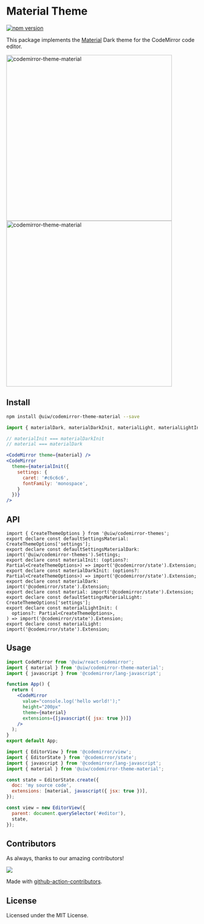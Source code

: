 <!--rehype:ignore:start-->

# Material Theme

<!--rehype:ignore:end-->

[![npm version](https://img.shields.io/npm/v/@uiw/codemirror-theme-material.svg)](https://www.npmjs.com/package/@uiw/codemirror-theme-material)

This package implements the [Material](https://material.io/tools/color/) Dark theme for the CodeMirror code editor.

<a href="https://uiwjs.github.io/react-codemirror/#/theme/data/material/dark">
  <img width="436" alt="codemirror-theme-material" src="https://user-images.githubusercontent.com/1680273/205537793-79f9c99c-831a-4ce3-8189-78b42896656f.png">
</a>

<a href="https://uiwjs.github.io/react-codemirror/#/theme/data/material/light">
  <img width="436" alt="codemirror-theme-material" src="https://user-images.githubusercontent.com/1680273/206124615-b3896e2c-d299-4609-b1d9-523ea1cf9f5b.png">
</a>

## Install

```bash
npm install @uiw/codemirror-theme-material --save
```

```jsx
import { materialDark, materialDarkInit, materialLight, materialLightInit } from '@uiw/codemirror-theme-material';

// materialInit === materialDarkInit
// material === materialDark

<CodeMirror theme={material} />
<CodeMirror
  theme={materialInit({
    settings: {
      caret: '#c6c6c6',
      fontFamily: 'monospace',
    }
  })}
/>
```

## API

```tsx
import { CreateThemeOptions } from '@uiw/codemirror-themes';
export declare const defaultSettingsMaterial: CreateThemeOptions['settings'];
export declare const defaultSettingsMaterialDark: import('@uiw/codemirror-themes').Settings;
export declare const materialInit: (options?: Partial<CreateThemeOptions>) => import('@codemirror/state').Extension;
export declare const materialDarkInit: (options?: Partial<CreateThemeOptions>) => import('@codemirror/state').Extension;
export declare const materialDark: import('@codemirror/state').Extension;
export declare const material: import('@codemirror/state').Extension;
export declare const defaultSettingsMaterialLight: CreateThemeOptions['settings'];
export declare const materialLightInit: (
  options?: Partial<CreateThemeOptions>,
) => import('@codemirror/state').Extension;
export declare const materialLight: import('@codemirror/state').Extension;
```

## Usage

```jsx
import CodeMirror from '@uiw/react-codemirror';
import { material } from '@uiw/codemirror-theme-material';
import { javascript } from '@codemirror/lang-javascript';

function App() {
  return (
    <CodeMirror
      value="console.log('hello world!');"
      height="200px"
      theme={material}
      extensions={[javascript({ jsx: true })]}
    />
  );
}
export default App;
```

```js
import { EditorView } from '@codemirror/view';
import { EditorState } from '@codemirror/state';
import { javascript } from '@codemirror/lang-javascript';
import { material } from '@uiw/codemirror-theme-material';

const state = EditorState.create({
  doc: 'my source code',
  extensions: [material, javascript({ jsx: true })],
});

const view = new EditorView({
  parent: document.querySelector('#editor'),
  state,
});
```

## Contributors

As always, thanks to our amazing contributors!

<a href="https://github.com/uiwjs/react-codemirror/graphs/contributors">
  <img src="https://uiwjs.github.io/react-codemirror/CONTRIBUTORS.svg" />
</a>

Made with [github-action-contributors](https://github.com/jaywcjlove/github-action-contributors).

## License

Licensed under the MIT License.
